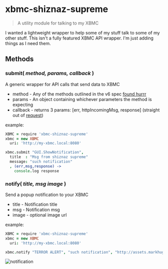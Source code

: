 xbmc-shiznaz-supreme
====================
> A utility module for talking to my XBMC

I wanted a lightweight wrapper to help some of my stuff talk to some of my other stuff. This isn't a fully featured XBMC API wrapper. I'm just adding things as I need them.

## Methods

### submit( *method, params, callback* )

A generic wrapper for API calls that send data to XBMC

- method   - Any of the methods outlined in the v6 spec [found hurrr](http://wiki.xbmc.org/index.php?title=JSON-RPC_API/v6)
- params   - An object containing whichever parameters the method is expecting
- callback - returns 3 params: [err, httpIncomingMsg, response] (straight out of [request](https://github.com/mikeal/request))

example:

```Coffeescript
XBMC = require 'xbmc-shiznaz-supreme'
xbmc = new XBMC
  uri: 'http://my-xbmc.local:8080'

xbmc.submit "GUI.ShowNotification",
  title  : "Msg from shiznaz supreme"
  message: "such notification"
  , (err,msg,response) ->
    console.log response
```

### notify( *title, msg image* )

Send a popup notification to your XBMC

- title - Notification title
- msg - Notification msg
- image - optional image url

example:

```Coffeescript
XBMC = require 'xbmc-shiznaz-supreme'
xbmc = new XBMC
  uri: 'http://my-xbmc.local:8080'

xbmc.notify "TERROR ALERT", "such notification", "http://assets.markhuge.com/images/doge.jpeg"
```

![notification](http://assets.markhuge.com/images/projects/xbmc-shiznaz-supreme/notification.png)
